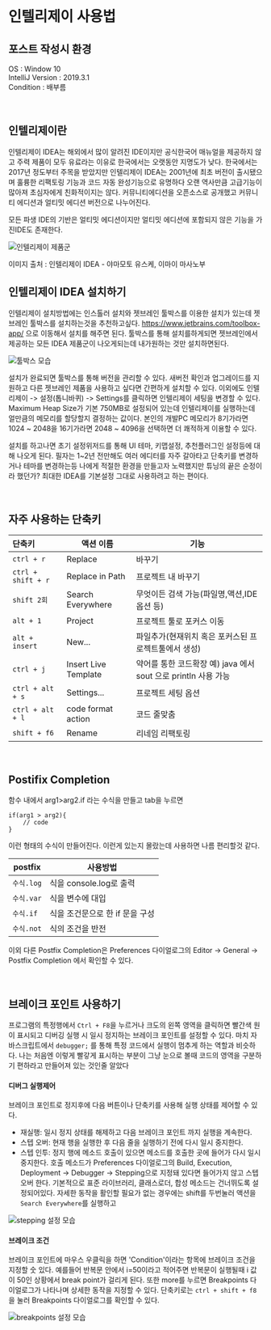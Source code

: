 # 인텔리제이 사용법
## 포스트 작성시 환경

OS : Window 10 <br>
IntelliJ Version : 2019.3.1 <br>
Condition : 배부름 <br>

<br>

## 인텔리제이란

인텔리제이 IDEA는 해외에서 많이 알려진 IDE이지만 공식한국어 매뉴얼을 제공하지 않고 주력 제품이 모두 유료라는 이유로 한국에서는 오랫동안 지명도가 낮다.
한국에서는 2017년 정도부터 주목을 받았지만 인텔리제이 IDEA는 2001년에 최초 버전이 출시됐으며 훌륭한 리팩토링 기능과 코드 자동 완성기능으로 유명하다 오랜 역사만큼 고급기능이
많아져 초심자에게 친화적이지는 않다. 커뮤니티에디션을 오픈소스로 공개했고 커뮤니티 에디션과 얼티밋 에디션 버전으로 나누어진다.

모든 파생 IDE의 기반은 얼티밋 에디션이지만 얼티밋 에디션에 포함되지 않은 기능을 가진IDE도 존재한다.

![인텔리제이 제품군](./images/KakaoTalk_20200124_210856466.jpg)

이미지 출처 :  인텔리제이 IDEA - 야마모토 유스케, 이마이 마사노부


## 인텔리제이 IDEA 설치하기

인텔리제이 설치방법에는 인스톨러 설치와 젯브레인 툴박스를 이용한 설치가 있는데
젯브레인 툴박스를 설치하는것을 추천하고싶다. https://www.jetbrains.com/toolbox-app/ 으로 이동해서
설치를 해주면 된다. 툴박스를 통해 설치를하게되면 젯브레인에서 제공하는 모든 IDEA 제품군이 나오게되는데 내가원하는 것만 설치하면된다.

![툴박스 모습](./images/screen.png)

설치가 완료되면 툴박스를 통해 버전을 관리할 수 있다. 새버전 확인과 업그레이드를 지원하고 다른 젯브레인 제품을 사용하고 싶다면 간편하게 설치할 수 있다.
이외에도 인텔리제이 -> 설정(톱니바퀴) -> Settings를 클릭하면 인텔리제이 세팅을 변경할 수 있다. Maximum Heap Size가 기본 750MB로 설정되어 있는데
인텔리제이를 실행하는데 얼만큼의 메모리를 할당할지 결정하는 값이다. 본인의 개발PC 메모리가 8기가라면 1024 ~ 2048을 16기가라면 2048 ~ 4096을 선택하면
더 쾌적하게 이용할 수 있다.

설치를 하고나면 초기 설정위저드를 통해 UI 테마, 키맵설정, 추천플러그인 설정등에 대해 나오게 된다.
필자는 1~2년 전만해도 여러 에디터를 자주 갈아타고 단축키를 변경하거나 테마를 변경하는등 나에게 적절한 환경을 만들고자 노력했지만
튜닝의 끝은 순정이라 했던가? 최대한 IDEA를 기본설정 그대로 사용하려고 하는 편이다.

<br>

## 자주 사용하는 단축키

| 단축키 | 액션 이름 | 기능 |
| :------ | --- | --- |
| `ctrl + r` | Replace | 바꾸기 |
| `ctrl + shift + r` | Replace in Path | 프로젝트 내 바꾸기 |
| `shift 2회` | Search Everywhere | 무엇이든 검색 가능(파일명,액션,IDE옵션 등) |
| `alt + 1` | Project | 프로젝트 툴로 포커스 이동 |
| `alt + insert` | New... | 파일추가(현재위치 혹은 포커스된 프로젝트툴에서 생성) |
| `ctrl + j` | Insert Live Template  | 약어를 통한 코드확장 예) java 에서 sout 으로 println 사용 가능 |
| `ctrl + alt + s` | Settings...  | 프로젝트 세팅 옵션 |
| `ctrl + alt + l` | code format action  | 코드 줄맞춤 |
| `shift + f6` | Rename  | 리네임 리팩토링 |

<br>

## Postifix Completion

함수 내에서 arg1>arg2.if 라는 수식을 만들고 tab을 누르면
```
if(arg1 > arg2){
    // code
}
```
이런 형태의 수식이 만들어진다. 이런게 있는지 몰랐는데 사용하면 나름 편리할것 같다.

| postfix | 사용방법 |
| ------ | --- |
| `수식.log` | 식을 console.log로 출력 |
| `수식.var` | 식을 변수에 대입 |
| `수식.if` | 식을 조건문으로 한 if 문을 구성 |
| `수식.not` | 식의 조건을 반전 |


이외 다른 Postfix Completion은 Preferences 다이얼로그의 Editor -> General -> Postfix Completion 에서 확인할 수 있다.

<br>

## 브레이크 포인트 사용하기

프로그램의 특정행에서 `Ctrl + F8`을 누르거나 크도의 왼쪽 영역을 클릭하면 빨간색 원이 표시되고 디버깅 실행 시 일시 정지하는 브레이크 포인트를 설정할 수 있다.
마치 자바스크립트에서 `debugger;` 를 통해 특정 코드에서 실행이 멈추게 하는 역할과 비슷하다. 나는 처음엔 이렇게 빨갛게 표시하는 부분이 그냥 눈으로 볼때 코드의 영역을 구분하기 편하라고 만들어져 있는 것인줄 알았다


#### 디버그 실행제어
브레이크 포인트로 정지후에 다음 버튼이나 단축키를 사용해 실행 상태를 제어할 수 있다.

* 재실행: 일시 정지 상태를 해제하고 다음 브레이크 포인트 까지 실행을 계속한다.
* 스텝 오버: 현재 행을 실행한 후 다음 줄을 실행하기 전에 다시 일시 중지한다.
* 스텝 인투: 정지 행에 메소드 호출이 있으면 메소드를 호출한 곳에 들어가 다시 일시 중지한다. 호출 메소드가 Preferences 다이얼로그의 Build, Execution, Deployment -> Debugger -> Stepping으로 지정돼 있다면 들어가지 않고 스텝오버 한다.
기본적으로 표준 라이브러리, 클래스로더, 합성 메소드는 건너뛰도록 설정되어있다. 자세한 동작을 활인할 필요가 없는 경우에는 shift를 두번눌러 액션을 `Search Everywhere`를 실행하고 

![stepping 설정 모습](./images/stepping_setting.png)

#### 브레이크 조건
브레이크 포인트에 마우스 우클릭을 하면 'Condition'이라는 항목에 브레이크 조건을 지정할 숫 있다. 예를들어 반복문 안에서 i=50이라고 적어주면
반복문이 실행될때 i 값이 50인 상황에서 break point가 걸리게 된다. 또한 more를 누르면 Breakpoints 다이얼로그가 나타나며 상세한 동작을 지정할 수 있다.
단축키로는 `ctrl + shift + f8`을 눌러 Breakpoints 다이얼로그를 확인할 수 있다.

![breakpoints 설정 모습](./images/Breakpoints_setting.png)
